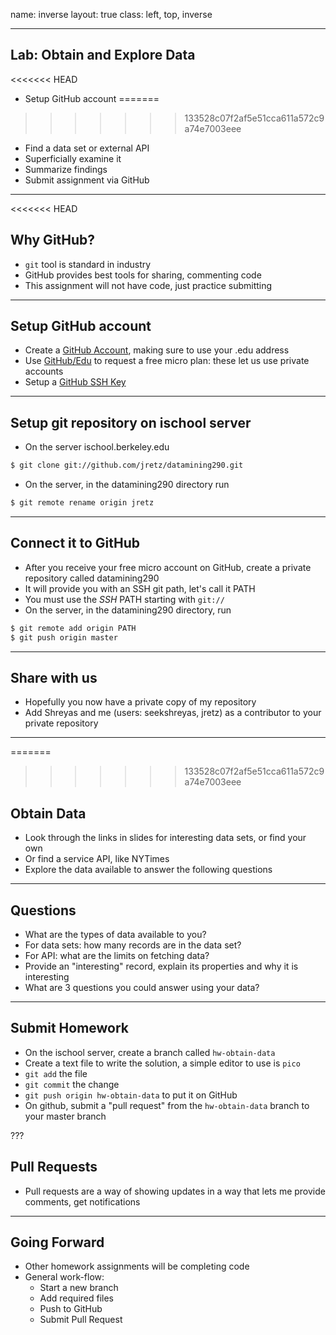 name: inverse
layout: true
class: left, top, inverse

---

## Lab: Obtain and Explore Data

<<<<<<< HEAD
  + Setup GitHub account
=======
>>>>>>> 133528c07f2af5e51cca611a572c9a74e7003eee
  + Find a data set or external API
  + Superficially examine it
  + Summarize findings
  + Submit assignment via GitHub

---

<<<<<<< HEAD
## Why GitHub?

  + ```git``` tool is standard in industry
  + GitHub provides best tools for sharing, commenting code
  + This assignment will not have code, just practice submitting

---

## Setup GitHub account

  + Create a [GitHub Account](https://github.com/signup/free), making sure to
    use your .edu address
  + Use [GitHub/Edu](https://github.com/edu) to request a free micro plan:
    these let us use private accounts
  + Setup a [GitHub SSH Key](https://help.github.com/articles/generating-ssh-keys)

---

## Setup git repository on ischool server

  + On the server ischool.berkeley.edu
```bash
$ git clone git://github.com/jretz/datamining290.git
```
  + On the server, in the datamining290 directory run
```bash
$ git remote rename origin jretz
```

---

## Connect it to GitHub

  + After you receive your free micro account on GitHub, create a private repository called datamining290
  + It will provide you with an SSH git path, let's call it PATH
  + You must use the *SSH* PATH starting with ```git://```
  + On the server, in the datamining290 directory, run
```bash
$ git remote add origin PATH
$ git push origin master
```

---

## Share with us

  + Hopefully you now have a private copy of my repository
  + Add Shreyas and me (users: seekshreyas, jretz) as a contributor to your private repository

---

=======
>>>>>>> 133528c07f2af5e51cca611a572c9a74e7003eee
## Obtain Data

  + Look through the links in slides for interesting data sets, or find your own
  + Or find a service API, like NYTimes
  + Explore the data available to answer the following questions

---

## Questions

  + What are the types of data available to you?
  + For data sets: how many records are in the data set?
  + For API: what are the limits on fetching data?
  + Provide an "interesting" record, explain its properties and why it is
    interesting
  + What are 3 questions you could answer using your data?

---

## Submit Homework

  + On the ischool server, create a branch called ```hw-obtain-data```
  + Create a text file to write the solution, a simple editor to use is ```pico```
  + ```git add``` the file
  + ```git commit``` the change
  + ```git push origin hw-obtain-data``` to put it on GitHub
  + On github, submit a "pull request" from the ```hw-obtain-data``` branch to your master branch

???

## Pull Requests

   + Pull requests are a way of showing updates in a way that lets me provide
     comments, get notifications

---

## Going Forward

  + Other homework assignments will be completing code
  + General work-flow:
    + Start a new branch
    + Add required files
    + Push to GitHub
    + Submit Pull Request
